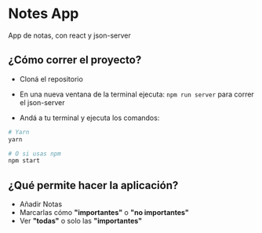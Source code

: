 # Notes App
App de notas, con react y json-server

## ¿Cómo correr el proyecto?
* Cloná el repositorio 

* En una nueva ventana de la terminal ejecuta: ```npm run server``` para correr el json-server

* Andá a tu terminal y ejecuta los comandos: 

```bash
# Yarn
yarn

# O si usas npm
npm start
```

## ¿Qué permite hacer la aplicación?
* Añadir Notas
* Marcarlas cómo **"importantes"** o **"no importantes"**
* Ver **"todas"** o solo las **"importantes"**


